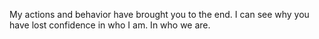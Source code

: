 My actions and behavior have brought you to the end. I can see why you have lost confidence in who I am. In who we are. 

